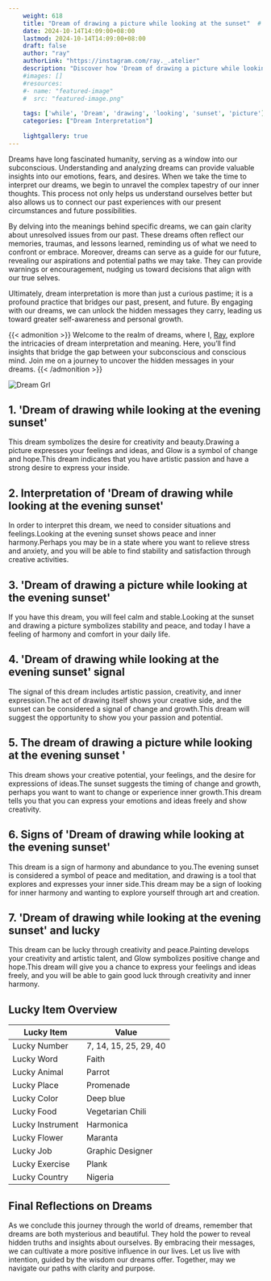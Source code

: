 ```yaml
---
    weight: 618
    title: "Dream of drawing a picture while looking at the sunset"  # Assuming 'title' column exists
    date: 2024-10-14T14:09:00+08:00
    lastmod: 2024-10-14T14:09:00+08:00
    draft: false
    author: "ray"
    authorLink: "https://instagram.com/ray._.atelier"
    description: "Discover how 'Dream of drawing a picture while looking at the sunset' can interpret your future and uncover its significant meanings in your life."
    #images: []
    #resources:
    #- name: "featured-image"
    #  src: "featured-image.png"
    
    tags: ['while', 'Dream', 'drawing', 'looking', 'sunset', 'picture']
    categories: ["Dream Interpretation"]
    
    lightgallery: true
---
```

    
Dreams have long fascinated humanity, serving as a window into our subconscious. Understanding and analyzing dreams can provide valuable insights into our emotions, fears, and desires. When we take the time to interpret our dreams, we begin to unravel the complex tapestry of our inner thoughts. This process not only helps us understand ourselves better but also allows us to connect our past experiences with our present circumstances and future possibilities.

By delving into the meanings behind specific dreams, we can gain clarity about unresolved issues from our past. These dreams often reflect our memories, traumas, and lessons learned, reminding us of what we need to confront or embrace. Moreover, dreams can serve as a guide for our future, revealing our aspirations and potential paths we may take. They can provide warnings or encouragement, nudging us toward decisions that align with our true selves.

Ultimately, dream interpretation is more than just a curious pastime; it is a profound practice that bridges our past, present, and future. By engaging with our dreams, we can unlock the hidden messages they carry, leading us toward greater self-awareness and personal growth.

{{< admonition >}}
Welcome to the realm of dreams, where I, [Ray](https://instagram.com/ray._.atelier), explore the intricacies of dream interpretation and meaning. Here, you’ll find insights that bridge the gap between your subconscious and conscious mind. Join me on a journey to uncover the hidden messages in your dreams.
{{< /admonition >}}

![Dream Grl](https://cdn.pixabay.com/photo/2017/11/02/03/35/gothic-2910057_1280.jpg "Dream Grl")

## 1. 'Dream of drawing while looking at the evening sunset'
This dream symbolizes the desire for creativity and beauty.Drawing a picture expresses your feelings and ideas, and Glow is a symbol of change and hope.This dream indicates that you have artistic passion and have a strong desire to express your inside.

## 2. Interpretation of 'Dream of drawing while looking at the evening sunset'
In order to interpret this dream, we need to consider situations and feelings.Looking at the evening sunset shows peace and inner harmony.Perhaps you may be in a state where you want to relieve stress and anxiety, and you will be able to find stability and satisfaction through creative activities.

## 3. 'Dream of drawing a picture while looking at the evening sunset'
If you have this dream, you will feel calm and stable.Looking at the sunset and drawing a picture symbolizes stability and peace, and today I have a feeling of harmony and comfort in your daily life.

## 4. 'Dream of drawing while looking at the evening sunset' signal
The signal of this dream includes artistic passion, creativity, and inner expression.The act of drawing itself shows your creative side, and the sunset can be considered a signal of change and growth.This dream will suggest the opportunity to show you your passion and potential.

## 5. The dream of drawing a picture while looking at the evening sunset '
This dream shows your creative potential, your feelings, and the desire for expressions of ideas.The sunset suggests the timing of change and growth, perhaps you want to want to change or experience inner growth.This dream tells you that you can express your emotions and ideas freely and show creativity.

## 6. Signs of 'Dream of drawing while looking at the evening sunset'
This dream is a sign of harmony and abundance to you.The evening sunset is considered a symbol of peace and meditation, and drawing is a tool that explores and expresses your inner side.This dream may be a sign of looking for inner harmony and wanting to explore yourself through art and creation.

## 7. 'Dream of drawing while looking at the evening sunset' and lucky
This dream can be lucky through creativity and peace.Painting develops your creativity and artistic talent, and Glow symbolizes positive change and hope.This dream will give you a chance to express your feelings and ideas freely, and you will be able to gain good luck through creativity and inner harmony.

## Lucky Item Overview
| Lucky Item          | Value              |
|---------------|--------------------|
| Lucky Number        | 7, 14, 15, 25, 29, 40  |
| Lucky Word          | Faith |
| Lucky Animal        | Parrot |
| Lucky Place         | Promenade     |
| Lucky Color         | Deep blue     |
| Lucky Food          | Vegetarian Chili      |
| Lucky Instrument    | Harmonica |
| Lucky Flower        | Maranta    |
| Lucky Job           | Graphic Designer       |
| Lucky Exercise      | Plank  |
| Lucky Country       | Nigeria    |


##  Final Reflections on Dreams

As we conclude this journey through the world of dreams, remember that dreams are both mysterious and beautiful. They hold the power to reveal hidden truths and insights about ourselves. By embracing their messages, we can cultivate a more positive influence in our lives. Let us live with intention, guided by the wisdom our dreams offer. Together, may we navigate our paths with clarity and purpose.
